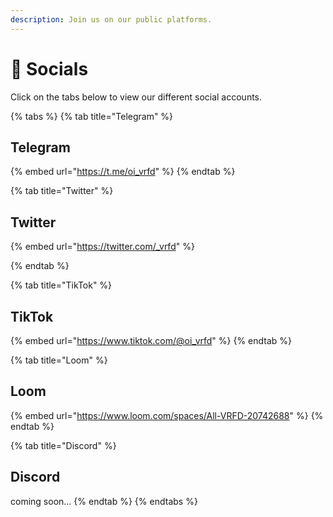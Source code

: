 ```yaml
---
description: Join us on our public platforms.
---
```


# 📣 Socials

Click on the tabs below to view our different social accounts.

{% tabs %}
{% tab title="Telegram" %}
## Telegram

{% embed url="https://t.me/oi_vrfd" %}
{% endtab %}

{% tab title="Twitter" %}
## Twitter

{% embed url="https://twitter.com/_vrfd" %}


{% endtab %}

{% tab title="TikTok" %}
## TikTok

{% embed url="https://www.tiktok.com/@oi_vrfd" %}
{% endtab %}

{% tab title="Loom" %}
## Loom

{% embed url="https://www.loom.com/spaces/All-VRFD-20742688" %}
{% endtab %}

{% tab title="Discord" %}
## Discord

coming soon...
{% endtab %}
{% endtabs %}

